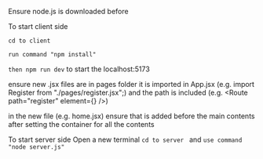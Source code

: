 Ensure node.js is downloaded before 

To start client side

`cd to client`

`run command "npm install"`

`then npm run dev` to start the localhost:5173
      
ensure new .jsx files are in pages folder
it is imported in App.jsx (e.g. import Register from "./pages/register.jsx";)
and the path is included (e.g. <Route path="register" element={<Register />} />)

in the new file (e.g. home.jsx) ensure that <Navbar/> is added before the main contents 
after setting the container for all the contents 

To start server side
Open a new terminal 
`cd to server `
and `use command "node server.js"`
